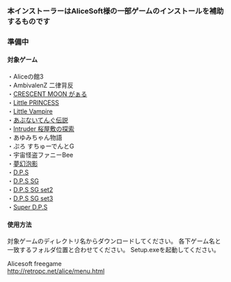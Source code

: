### 本インストーラーはAliceSoft様の一部ゲームのインストールを補助するものです<br/>

### 準備中

#### 対象ゲーム<br/>
・Aliceの館3<br/>
・AmbivalenZ 二律背反<br/>
・[CRESCENT MOON がぁる](https://github.com/Allen-Griflet/Alicesoft_installer/blob/master/Release/CRESCENT%20MOON%20%E3%81%8C%E3%81%81%E3%82%8B/CRESCENT%20MOON%20%E3%81%8C%E3%81%81%E3%82%8B.zip)<br/>
・[Little PRINCESS](https://github.com/Allen-Griflet/Alicesoft_installer/blob/master/Release/Little%20PRINCESS/Little%20PRINCESS.zip)<br/>
・[Little Vampire](https://github.com/Allen-Griflet/Alicesoft_installer/blob/master/Release/Little%20Vampire/Little%20Vampire.zip)<br/>
・[あぶないてんぐ伝説](https://github.com/Allen-Griflet/Alicesoft_installer/blob/master/Release/%E3%81%82%E3%81%B6%E3%81%AA%E3%81%84%E3%81%A6%E3%82%93%E3%81%90%E4%BC%9D%E8%AA%AC/%E3%81%82%E3%81%B6%E3%81%AA%E3%81%84%E3%81%A6%E3%82%93%E3%81%90%E4%BC%9D%E8%AA%AC.zip)<br/>
・[Intruder 桜屋敷の探索](https://github.com/Allen-Griflet/Alicesoft_installer/blob/master/Release/Intruder%20%E6%A1%9C%E5%B1%8B%E6%95%B7%E3%81%AE%E6%8E%A2%E7%B4%A2/Intruder%20%E6%A1%9C%E5%B1%8B%E6%95%B7%E3%81%AE%E6%8E%A2%E7%B4%A2.zip)<br/>
・あゆみちゃん物語<br/>
・ぷろ すちゅーでんとG<br/>
・宇宙怪盗ファニーBee<br/>
・[夢幻泡影](https://github.com/Allen-Griflet/Alicesoft_installer/blob/master/Release/%E5%A4%A2%E5%B9%BB%E6%B3%A1%E5%BD%B1/%E5%A4%A2%E5%B9%BB%E6%B3%A1%E5%BD%B1.zip)<br/>
・[D.P.S](https://github.com/Allen-Griflet/Alicesoft_installer/blob/master/Release/DPS/DPS.zip)<br/>
・[D.P.S SG](https://github.com/Allen-Griflet/Alicesoft_installer/blob/master/Release/DPS%20SG/DPS%20SG.zip)<br/>
・[D.P.S SG set2](https://github.com/Allen-Griflet/Alicesoft_installer/blob/master/Release/DPS%20SG%20set2/DPS%20SG%20set2.zip)<br/>
・[D.P.S SG set3](https://github.com/Allen-Griflet/Alicesoft_installer/blob/master/Release/DPS%20SG%20set3/DPS%20SG%20set3.zip)<br/>
・[Super D.P.S](https://github.com/Allen-Griflet/Alicesoft_installer/blob/master/Release/Super%20DPS/Super%20DPS.zip)<br/>

#### 使用方法<br/>
対象ゲームのディレクトリ名からダウンロードしてください。
各下ゲーム名と一致するフォルダ位置と合わせてください。
Setup.exeを起動してください。

Alicesoft freegame<br/>
http://retropc.net/alice/menu.html<br/>
